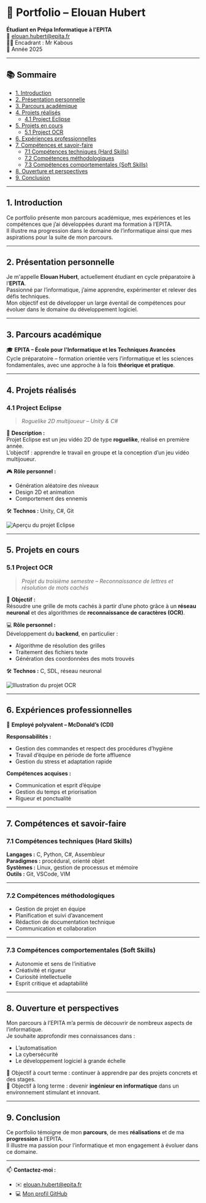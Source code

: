 # 🌟 Portfolio – Elouan Hubert

**Étudiant en Prépa Informatique à l’EPITA**  
📧 elouan.hubert@epita.fr  
👨‍🏫 Encadrant : Mr Kabous  
📅 Année 2025  

---

## 📚 Sommaire
- [1. Introduction](#1-introduction)
- [2. Présentation personnelle](#2-présentation-personnelle)
- [3. Parcours académique](#3-parcours-académique)
- [4. Projets réalisés](#4-projets-réalisés)
  - [4.1 Project Eclipse](#41-project-eclipse)
- [5. Projets en cours](#5-projets-en-cours)
  - [5.1 Project OCR](#51-project-ocr)
- [6. Expériences professionnelles](#6-expériences-professionnelles)
- [7. Compétences et savoir-faire](#7-compétences-et-savoir-faire)
  - [7.1 Compétences techniques (Hard Skills)](#71-compétences-techniques-hard-skills)
  - [7.2 Compétences méthodologiques](#72-compétences-méthodologiques)
  - [7.3 Compétences comportementales (Soft Skills)](#73-compétences-comportementales-soft-skills)
- [8. Ouverture et perspectives](#8-ouverture-et-perspectives)
- [9. Conclusion](#9-conclusion)

---

## 1. Introduction
Ce portfolio présente mon parcours académique, mes expériences et les compétences que j’ai développées durant ma formation à l’EPITA.  
Il illustre ma progression dans le domaine de l’informatique ainsi que mes aspirations pour la suite de mon parcours.

---

## 2. Présentation personnelle
Je m'appelle **Elouan Hubert**, actuellement étudiant en cycle préparatoire à l’**EPITA**.  
Passionné par l’informatique, j’aime apprendre, expérimenter et relever des défis techniques.  
Mon objectif est de développer un large éventail de compétences pour évoluer dans le domaine du développement logiciel.

---

## 3. Parcours académique
🎓 **EPITA – École pour l'Informatique et les Techniques Avancées**  
Cycle préparatoire – formation orientée vers l’informatique et les sciences fondamentales, avec une approche à la fois **théorique et pratique**.

---

## 4. Projets réalisés

### 4.1 Project Eclipse
> _Roguelike 2D multijoueur – Unity & C#_

🧩 **Description :**  
Projet Eclipse est un jeu vidéo 2D de type **roguelike**, réalisé en première année.  
L’objectif : apprendre le travail en groupe et la conception d’un jeu vidéo multijoueur.

🎮 **Rôle personnel :**  
- Génération aléatoire des niveaux  
- Design 2D et animation  
- Comportement des ennemis  

🛠️ **Technos :** Unity, C#, Git  

![Aperçu du projet Eclipse](https://via.placeholder.com/600x300?text=Project+Eclipse)

---

## 5. Projets en cours

### 5.1 Project OCR
> _Projet du troisième semestre – Reconnaissance de lettres et résolution de mots cachés_

🧠 **Objectif :**  
Résoudre une grille de mots cachés à partir d’une photo grâce à un **réseau neuronal** et des algorithmes de **reconnaissance de caractères (OCR)**.

💻 **Rôle personnel :**  
Développement du **backend**, en particulier :  
- Algorithme de résolution des grilles  
- Traitement des fichiers texte  
- Génération des coordonnées des mots trouvés  

🛠️ **Technos :** C, SDL, réseau neuronal  

![Illustration du projet OCR](https://via.placeholder.com/600x300?text=Project+OCR)

---

## 6. Expériences professionnelles
🍔 **Employé polyvalent – McDonald’s (CDI)**  

**Responsabilités :**
- Gestion des commandes et respect des procédures d’hygiène  
- Travail d’équipe en période de forte affluence  
- Gestion du stress et adaptation rapide  

**Compétences acquises :**
- Communication et esprit d’équipe  
- Gestion du temps et priorisation  
- Rigueur et ponctualité  

---

## 7. Compétences et savoir-faire

### 7.1 Compétences techniques (Hard Skills)
**Langages :** C, Python, C#, Assembleur  
**Paradigmes :** procédural, orienté objet  
**Systèmes :** Linux, gestion de processus et mémoire  
**Outils :** Git, VSCode, VIM  

---

### 7.2 Compétences méthodologiques
- Gestion de projet en équipe  
- Planification et suivi d’avancement  
- Rédaction de documentation technique  
- Communication et collaboration  

---

### 7.3 Compétences comportementales (Soft Skills)
- Autonomie et sens de l’initiative  
- Créativité et rigueur  
- Curiosité intellectuelle  
- Esprit critique et adaptabilité  

---

## 8. Ouverture et perspectives
Mon parcours à l’EPITA m’a permis de découvrir de nombreux aspects de l’informatique.  
Je souhaite approfondir mes connaissances dans :
- L’automatisation  
- La cybersécurité  
- Le développement logiciel à grande échelle  

🎯 Objectif à court terme : continuer à apprendre par des projets concrets et des stages.  
🚀 Objectif à long terme : devenir **ingénieur en informatique** dans un environnement stimulant et innovant.

---

## 9. Conclusion
Ce portfolio témoigne de mon **parcours**, de mes **réalisations** et de ma **progression** à l’EPITA.  
Il illustre ma passion pour l’informatique et mon engagement à évoluer dans ce domaine.

---

📫 **Contactez-moi :**
- ✉️ [elouan.hubert@epita.fr](mailto:elouan.hubert@epita.fr)
- 💻 [Mon profil GitHub](https://github.com/ElouanHubert)

<!--
**Elouan82/Elouan82** is a ✨ _special_ ✨ repository because its `README.md` (this file) appears on your GitHub profile.

Here are some ideas to get you started:

- 🔭 I’m currently working on ...
- 🌱 I’m currently learning ...
- 👯 I’m looking to collaborate on ...
- 🤔 I’m looking for help with ...
- 💬 Ask me about ...
- 📫 How to reach me: ...
- 😄 Pronouns: ...
- ⚡ Fun fact: ...
-->
